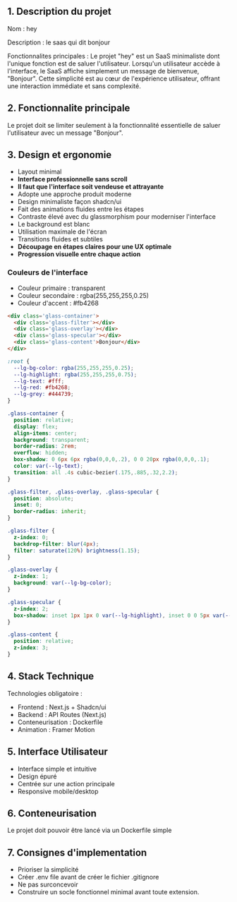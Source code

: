 ## 1. Description du projet

Nom : hey

Description : le saas qui dit bonjour

Fonctionnalites principales : Le projet "hey" est un SaaS minimaliste dont l'unique fonction est de saluer l'utilisateur. Lorsqu'un utilisateur accède à l'interface, le SaaS affiche simplement un message de bienvenue, "Bonjour". Cette simplicité est au cœur de l'expérience utilisateur, offrant une interaction immédiate et sans complexité.

## 2. Fonctionnalite principale

Le projet doit se limiter seulement à la fonctionnalité essentielle de saluer l'utilisateur avec un message "Bonjour".

## 3. Design et ergonomie

- Layout minimal
- **Interface professionnelle sans scroll**
- **Il faut que l'interface soit vendeuse et attrayante**
- Adopte une approche produit moderne
- Design minimaliste façon shadcn/ui
- Fait des animations fluides entre les étapes
- Contraste élevé avec du glassmorphism pour moderniser l'interface
- Le background est blanc
- Utilisation maximale de l'écran
- Transitions fluides et subtiles
- **Découpage en étapes claires pour une UX optimale**
- **Progression visuelle entre chaque action**

### Couleurs de l'interface
- Couleur primaire : transparent
- Couleur secondaire : rgba(255,255,255,0.25)
- Couleur d'accent : #fb4268

```html
<div class='glass-container'>
  <div class='glass-filter'></div>
  <div class='glass-overlay'></div>
  <div class='glass-specular'></div>
  <div class='glass-content'>Bonjour</div>
</div>
```

```css
:root {
  --lg-bg-color: rgba(255,255,255,0.25);
  --lg-highlight: rgba(255,255,255,0.75);
  --lg-text: #fff;
  --lg-red: #fb4268;
  --lg-grey: #444739;
}

.glass-container {
  position: relative;
  display: flex;
  align-items: center;
  background: transparent;
  border-radius: 2rem;
  overflow: hidden;
  box-shadow: 0 6px 6px rgba(0,0,0,.2), 0 0 20px rgba(0,0,0,.1);
  color: var(--lg-text);
  transition: all .4s cubic-bezier(.175,.885,.32,2.2);
}

.glass-filter, .glass-overlay, .glass-specular {
  position: absolute;
  inset: 0;
  border-radius: inherit;
}

.glass-filter {
  z-index: 0;
  backdrop-filter: blur(4px);
  filter: saturate(120%) brightness(1.15);
}

.glass-overlay {
  z-index: 1;
  background: var(--lg-bg-color);
}

.glass-specular {
  z-index: 2;
  box-shadow: inset 1px 1px 0 var(--lg-highlight), inset 0 0 5px var(--lg-highlight);
}

.glass-content {
  position: relative;
  z-index: 3;
}
```

## 4. Stack Technique

Technologies obligatoire :
- Frontend : Next.js + Shadcn/ui  
- Backend : API Routes (Next.js)  
- Conteneurisation : Dockerfile  
- Animation : Framer Motion 

## 5. Interface Utilisateur

- Interface simple et intuitive
- Design épuré
- Centrée sur une action principale
- Responsive mobile/desktop

## 6. Conteneurisation

Le projet doit pouvoir être lancé via un Dockerfile simple

## 7. Consignes d'implementation

- Prioriser la simplicité
- Créer .env file avant de créer le fichier .gitignore
- Ne pas surconcevoir
- Construire un socle fonctionnel minimal avant toute extension.